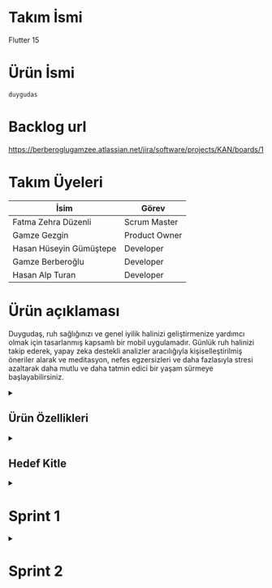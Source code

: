 # Takım İsmi 
Flutter 15

# Ürün İsmi
  `duygudas`
# Backlog url
https://berberoglugamzee.atlassian.net/jira/software/projects/KAN/boards/1

# Takım Üyeleri

| İsim | Görev |
| ---- | ----- | 
| Fatma Zehra Düzenli | Scrum Master |
| Gamze Gezgin | Product Owner |
| Hasan Hüseyin Gümüştepe | Developer |
| Gamze Berberoğlu | Developer |
| Hasan Alp Turan | Developer |

# Ürün açıklaması
Duygudaş, ruh sağlığınızı ve genel iyilik halinizi geliştirmenize yardımcı
olmak için tasarlanmış kapsamlı bir mobil uygulamadır. Günlük ruh halinizi
takip ederek, yapay zeka destekli analizler aracılığıyla kişiselleştirilmiş
öneriler alarak ve meditasyon, nefes egzersizleri ve daha fazlasıyla 
stresi azaltarak daha mutlu ve daha tatmin edici bir yaşam sürmeye başlayabilirsiniz.


<details><summary><h2>Ürün Özellikleri</h2></summary>

Duygudaş, kullanıcıların ruh sağlığını ve genel iyilik halini geliştirmelerine yardımcı olmak için tasarlanmış kapsamlı bir mobil uygulamadır.

## -Sohbet
- **Anonim Sohbet Topluluğuna Katılın:** Benzer deneyimler yaşayan insanlarla bağlantı kurun ve destek alın. Bu topluluk, kullanıcıların duygusal deneyimlerini paylaşmalarına, destek almalarına ve yalnız olmadıklarını hissetmelerine yardımcı olur.
 
## -Günlük
- **Duygu Günlüğü Tutun:** Duygularınızı yazarak veya sesli olarak kaydederek duygusal farkındalık kazanın. Bu günlük, kullanıcıların kendilerini ifade etmelerine, duygusal farkındalık kazanmalarına ve duygusal geçmişlerini takip etmelerine yardımcı olur.
- **Yapay Zeka Destekli Analizler Alın:** Uygulama, ruh halinizi analiz ederek size özel öneriler sunar.  Bu analizler sonucunda, kullanıcılara ruh sağlığını iyileştirmeye yönelik kişiselleştirilmiş günlük içeriğine dayalı geri bildirim ve öneriler sunar.

## -Takvim
- **Günlük Ruh Halinizi Takip Edin:** Her gün nasıl hissettiğinizi kaydederek duygusal değişimlerinizi emoji seçerek kolayca kaydedebilirsiniz.

## -Egzersizler
- **Meditasyon ve Nefes Egzersizleri ile Stresinizi Azaltın:** Farklı meditasyon ve nefes egzersizleri ile sakinleşin ve stresi yönetmeyi öğrenin. Kullanıcılar, stresi azaltmak, kaygıyı yönetmek, uyku kalitesini artırmak ve genel iyilik halini geliştirmek için bu egzersizleri kullanabilirler.

## -Testler
- **Ruh Sağlığı Testleri Yapın:** Çeşitli ruh sağlığı testleri ile durumunuzu değerlendirin ve gerekli adımları atın. Bu testler arasında stres, kaygı, depresyon ve kişilik testi gibi testler bulunur.

</details>
 <details><summary><h2>Hedef Kitle</h2></summary>

- Ruh sağlığı sorunları yaşayanlar
- Kendini geliştirmeye ilgililer
- Genel iyilik halini geliştirmek isteyenler
- Öğrenciler, çalışanlar, ebeveynler, yaşlılar
- Kronik hastalığı olanlar ve bakıcılar
- Duygudaş, ruh sağlığını önemseyen ve daha mutlu bir yaşam sürmek isteyen herkes içindir.

</details>

 <details><summary><h1>Sprint 1</h1></summary>

- **Sprint içi puan değerlendirmesi:** 50 Puan
- **Puan tamamlama mantığı:** Toplamda proje boyunca tamamlanması gereken 300 puanlık backlog bulunmaktadır. İlk sprint'in 50 puan olması kararlaştırıldı ve tamamlandı.
- **Daily Scrum:** Daily Scrum toplantıları Discord üzerinden yapılmıştır. >[WhatsApp](https://egeedutr-my.sharepoint.com/:w:/g/personal/45220000240_ogrenci_ege_edu_tr/EXPIsyvtuOpBq-R7sBHjB6gBKkV8Grrx9OU9RR1ovHjpgw?e=BhQ6G6)

 <details><summary><h2>Sprint Board Screenshotları</h2></summary>
   
<img width="901" alt="1" src="https://github.com/Raupeex/duygudas/assets/170167320/e50d8892-a734-41c1-9554-57328165a2dd">
<img width="913" alt="2" src="https://github.com/Raupeex/duygudas/assets/170167320/9ce93902-9c10-4b1c-b221-a326d94a5a72">
</details>

 <details><summary><h2>Ürün Durumu: Ekran görüntüleri</h2></summary>
   
![Giriş sayfası](https://github.com/Raupeex/duygudas/assets/170167320/92067f92-cd2c-4119-a220-654353a64be4)
</details>

 <details><summary><h2>Sprint Review</h2></summary> 
Bu sprintte, kullanıcı arayüzü tasarımı ve temel proje yapısı gibi önemli adımlar atarak sağlam bir temel oluşturuldu. UML diyagramı ve renk paleti gibi görsel araçlar da projeye netlik ve tutarlılık kazandırdı. Entegrasyon için yapılan ön hazırlıklar da ilerlemeyi hızlandıracaktır.

#### Sprint Review katılımcıları: Fatma Zehra Düzenli, Gamze Gezgin, Hasan Hüseyin Gümüştepe, Gamze Berberoğlu
</details>

 <details><summary><h2>Sprint Retrospective</h2></summary>
- Sprint boyunca bazı gecikmeler yaşandı. Planlama ve zaman yönetimi iyileştirilerek daha verimli geçmesi için kararlar alındı.
- Roller ile ilgili düzenleme yapılmış, product owner değişmiştir.
</details>

</details>

<details><summary><h1>Sprint 2</h1></summary>

- **Sprint içi puan değerlendirmesi:** 100 Puan
- **Puan tamamlama mantığı:** Toplamda proje boyunca tamamlanması gereken 300 puanlık backlog bulunmaktadır. İkinci sprint'in 100 puan olması kararlaştırıldı ancak 80 puan tamamlanabildi. 
- **Daily Scrum:** Daily Scrum toplantıları Discord üzerinden yapılmıştır. >[WhatsApp](https://egeedutr-my.sharepoint.com/:w:/g/personal/45220000240_ogrenci_ege_edu_tr/EY9jJ7OhBHVJrxzT0IPyXIsBVhRVil70z1QbM8lXoN76DQ?e=NYkrQu)

 <details>
<summary><h2>Sprint Board Screenshotları</h2></summary> 
   
![WhatsApp Görsel 2024-07-21 saat 17 51 45_92838d69](https://github.com/user-attachments/assets/da2284dc-a0a9-4aee-9f78-68d453ee29ef)  
![WhatsApp Görsel 2024-07-21 saat 17 52 06_23de6302](https://github.com/user-attachments/assets/748ac0c3-68e7-4806-bc08-90151474d48c)   
   
</details>
<details>
  
<summary><h2>Ürün Durumu: Ekran görüntüleri</h2></summary> 

 
![Mod Sayfası](https://github.com/user-attachments/assets/cf8dbb11-3c9b-4ad6-a142-70198bb71ebd)    
![Takvim](https://github.com/user-attachments/assets/321ef2f0-02e0-4cc3-acb7-a8cea53fc841)   
![WhatsApp Görsel 2024-07-21 saat 17 50 00_52ea705e](https://github.com/user-attachments/assets/a31a91ac-8437-4dc4-a822-effe3644c5e3)   


https://github.com/user-attachments/assets/0c2ceabd-18c2-491b-866b-4b6c96534ea6




</details>
<details>
<summary><h2>Sprint Review</h2></summary>  
  
- Tasarım ve frontend geliştirme Gamze Gezgin tarafından tamamlandı.
- Renk paleti seçildi ve uygulandı.
- Tutarlılık kontrolü yapıldı.
- Tarih seçimi, aylık/haftalık görünümler eklendi.
- Mood takibi sayfası eklendi.

#### Sprint Review katılımcıları: Fatma Zehra Düzenli, Gamze Gezgin, Hasan Hüseyin Gümüştepe, Gamze Berberoğlu, Hasan Alp Turan

</details>
<details>
<summary><h2>Sprint Retrospective</h2></summary>
  
- Sprint boyunca bazı gecikmeler yaşandı. Planlama ve zaman yönetimi iyileştirilerek daha verimli geçmesi için kararlar alındı.
- Tasarım ve geliştirme sorunsuz ilerledi, zamanında tamamlandı.
- Backend kısmı tamamlanamadı. Kaynak ve zaman yönetimi daha iyi yapılmalı.
  
</details>

</details>
